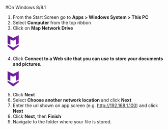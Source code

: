 #On Windows 8/8.1
1. From the Start Screen go to **Apps > Windows System > This PC**
2. Select **Computer** from the top ribbon
3. Click on **Map Network Drive**

![alt text](https://github.com/adam-p/markdown-here/raw/master/src/common/images/icon48.png "Logo Title Text 1")

4. Click **Connect to a Web site that you can use to store your documents and pictures.**

![alt text](https://github.com/adam-p/markdown-here/raw/master/src/common/images/icon48.png "Logo Title Text 1")

5. Click **Next**
6. Select **Choose another network location** and click **Next**
7. Enter the url shown on app screen (e.g. http://192.168.1.100) and click **Next**
8. Click **Next**, then **Finish**
9. Navigate to the folder where your file is stored.
